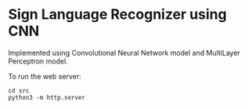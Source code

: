 # Sign Language Recognizer using CNN

Implemented using Convolutional Neural Network model and MultiLayer Perceptron model.

To run the web server: 
```
cd src
python3 -m http.server
``` 